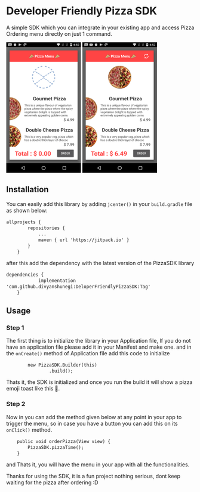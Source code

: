# Developer Friendly Pizza SDK

A simple SDK which you can integrate in your existing app and access Pizza Ordering menu directly on just 1 command.

<img src="https://github.com/divyanshunegi/DeloperFriendlyPizzaSDK/blob/master/sample_images/1.png" alt="sample image 1" width="200" height="350">

<img src="https://github.com/divyanshunegi/DeloperFriendlyPizzaSDK/blob/master/sample_images/2.png" alt="sample image 2" width="200" height="350">

## Installation

You can easily add this library by adding `jcenter()` in your `build.gradle` file as shown below:

```
allprojects {
		repositories {
			...
			maven { url 'https://jitpack.io' }
		}
	}
```

after this add the dependency with the latest version of the PizzaSDK library

```
dependencies {
	        implementation 'com.github.divyanshunegi:DeloperFriendlyPizzaSDK:Tag'
	}
```

## Usage

### Step 1

The first thing is to initialize the library in your Application file, If you do not have an application file please add it in your Manifest and make one.
and in the `onCreate()` method of Application file add this code to initialize

```
        new PizzaSDK.Builder(this)
                .build();
```

Thats it, the SDK is initialized and once you run the build it will show a pizza emoji toast like this 🍕.

### Step 2

Now in you can add the method given below at any point in your app to trigger the menu, so in case you have a button you can add this on its `onClick()` method.

```
    public void orderPizza(View view) {
        PizzaSDK.pizzaTime();
    }
```

and Thats it, you will have the menu in your app with all the functionalities.

Thanks for using the SDK, it is a fun project nothing serious, dont keep waiting for the pizza after ordering :D

